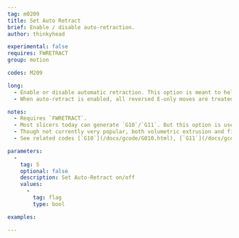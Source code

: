 ```yaml
---
tag: m0209
title: Set Auto Retract
brief: Enable / disable auto-retraction.
author: thinkyhead

experimental: false
requires: FWRETRACT
group: motion

codes: M209

long:
  - Enable or disable automatic retraction. This option is meant to help slicers that don't support `G10`/`G11`. But it can be used to override retraction in any GCode.
  - When auto-retract is enabled, all reversed E-only moves are treated as retraction. (Recover moves are also automatically overridden.) When disabled, E retraction derives from G-code.

notes:
  - Requires `FWRETRACT`.
  - Most slicers today can generate `G10`/`G11`. But this option is useful for older G-code.
  - Though not currently very popular, both volumetric extrusion and firmware-based retraction (and/or `M209`) make G-code more immune to changes from one machine to another, and permit changing the hardware without needing to re-slice.
  - See related codes [`G10`](/docs/gcode/G010.html), [`G11`](/docs/gcode/G010.html), [`M207`](/docs/gcode/M207.html), and [`M208`](/docs/gcode/M208.html).

parameters:
  -
    tag: S
    optional: false
    description: Set Auto-Retract on/off
    values:
      -
        tag: flag
        type: bool

examples:

---
```


